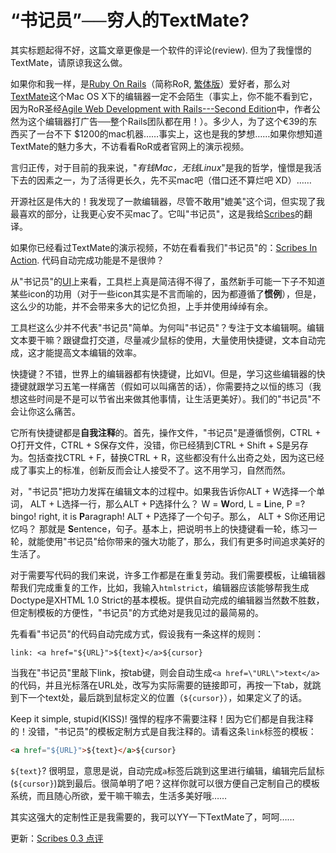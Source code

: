 # “书记员”──穷人的TextMate?

其实标题起得不好，这篇文章更像是一个软件的评论(review). 但为了我憧憬的TextMate，请原谅我这么做。

如果你和我一样，是[Ruby On Rails][0]（简称RoR, [繁体版][1]）爱好者，那么对[TextMate][2]这个Mac OS X下的编辑器一定不会陌生（事实上，你不能不看到它，因为RoR圣经[Agile Web Development with Rails---Second Edition][3]中，作者公然为这个编辑器打广告──整个Rails团队都在用！）。多少人，为了这个€39的东西买了一台不下 $1200的mac机器……事实上，这也是我的梦想……如果你想知道TextMate的魅力多大，不访看看RoR或者官网上的演示视频。

言归正传，对于目前的我来说，"_有钱Mac，无钱Linux_"是我的哲学，憧憬是我活下去的因素之一，为了活得更长久，先不买mac吧（借口还不算烂吧 XD）……

开源社区是伟大的！我发现了一款编辑器，尽管不敢用"媲美"这个词，但实现了我最喜欢的部分，让我更心安不买mac了。它叫"书记员"，这是我给[Scribes][4]的翻译。

如果你已经看过TextMate的演示视频，不妨在看看我们"书记员"的：[Scribes In Action][5]. 代码自动完成功能是不是很帅？

从"书记员"的[UI][6]上来看，工具栏上真是简洁得不得了，虽然新手可能一下子不知道某些icon的功用（对于一些icon其实是不言而喻的，因为都遵循了**惯例**），但是，这么少的功能，并不会带来多大的记忆负担，上手并使用绰绰有余。

工具栏这么少并不代表"书记员"简单。为何叫"书记员"？专注于文本编辑啊。编辑文本要干嘛？跟键盘打交道，尽量减少鼠标的使用，大量使用快捷键，文本自动完成，这才能提高文本编辑的效率。

快捷键？不错，世界上的编辑器都有快捷键，比如VI。但是，学习这些编辑器的快捷键就跟学习五笔一样痛苦（假如可以叫痛苦的话），你需要持之以恒的练习（我想这些时间是不是可以节省出来做其他事情，让生活更美好）。我们的"书记员"不会让你这么痛苦。

它所有快捷键都是**自我注释**的。首先，操作文件，"书记员"是遵循惯例，CTRL + O打开文件，CTRL + S保存文件，没错，你已经猜到CTRL + Shift + S是另存为。包括查找CTRL + F，替换CTRL + R，这些都没有什么出奇之处，因为这已经成了事实上的标准，创新反而会让人接受不了。这不用学习，自然而然。

对，"书记员"把功力发挥在编辑文本的过程中。如果我告诉你ALT + W选择一个单词， ALT + L选择一行，那么ALT + P选择什么？ W = **W**ord, L = **L**ine, P =? bingo! right, it is **P**aragraph! ALT + P选择了一个句子。那么， ALT + S你还用记忆吗？ 那就是 **S**entence，句子。基本上，把说明书上的快捷键看一轮，练习一轮，就能使用"书记员"给你带来的强大功能了，那么，我们有更多时间追求美好的生活了。

对于需要写代码的我们来说，许多工作都是在重复劳动。我们需要模板，让编辑器帮我们完成重复的工作，比如，我输入`htmlstrict`，编辑器应该能够帮我生成Doctype是XHTML 1.0 Strict的基本模板。提供自动完成的编辑器当然数不胜数，但定制模板的方便性，"书记员"的方式绝对是我见过的最简易的。

先看看"书记员"的代码自动完成方式，假设我有一条这样的规则：

    link: <a href="${URL}">${text}</a>${cursor}

当我在"书记员"里敲下link，按tab键，则会自动生成`<a href=\"URL\">text</a>`的代码，并且光标落在URL处，改写为实际需要的链接即可，再按一下tab，就跳到下一个text处，最后跳到鼠标定义的位置（`${cursor}`），如果定义了的话。

Keep it simple, stupid(KISS)! 强悍的程序不需要注释！因为它们都是自我注释的！没错，"书记员"的模板定制方式是自我注释的。请看这条`link`标签的模板：

```html
<a href="${URL}">${text}</a>${cursor}
```

`${text}`? 很明显，意思是说，自动完成`a`标签后跳到这里进行编辑，编辑完后鼠标(`${cursor}`)跳到最后。很简单明了吧？这样你就可以很方便自己定制自己的模板系统，而且随心所欲，爱干嘛干嘛去，生活多美好哦……

其实这强大的定制性正是我需要的，我可以YY一下TextMate了，呵呵……

更新：[Scribes 0.3 点评][7]

[0]: http://rubyonrails.org/
[1]: http://rubyonrails.org.tw/
[2]: http://www.macromates.com/
[3]: http://www.pragmaticprogrammer.com/titles/rails/index.html
[4]: http://scribes.sourceforge.net/
[5]: http://scribes.sourceforge.net/demo.htm
[6]: http://scribes.sourceforge.net/functions.html
[7]: http://linuxtoy.org/archives/scribes_0_3_review.html
